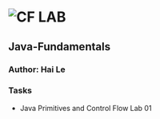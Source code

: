 ![CF](http://i.imgur.com/7v5ASc8.png) LAB
=================================================

## Java-Fundamentals

### Author: Hai Le

### Tasks
* Java Primitives and Control Flow Lab 01
